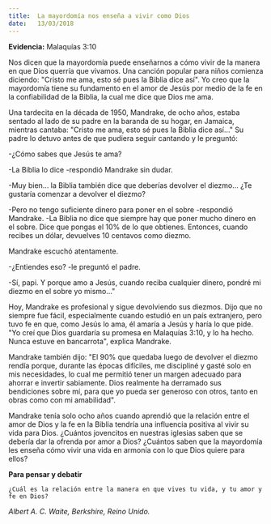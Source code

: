 ```yaml
---
title:  La mayordomía nos enseña a vivir como Dios 
date:   13/03/2018
---
```


**Evidencia:** Malaquías 3:10 

Nos dicen que la mayordomía puede enseñarnos a cómo vivir de la manera en que Dios querría que vivamos. Una canción popular para niños comienza diciendo: "Cristo me ama, esto sé pues la Biblia dice así". Yo creo que la mayordomía tiene su fundamento en el amor de Jesús por medio de la fe en la confiabilidad de la Biblia, la cual me dice que Dios me ama. 

Una tardecita en la década de 1950, Mandrake, de ocho años, estaba sentado al lado de su padre en la baranda de su hogar, en Jamaica, mientras cantaba: "Cristo me ama, esto sé pues la Biblia dice así..." Su padre lo detuvo antes de que pudiera seguir cantando y le preguntó: 

-¿Cómo sabes que Jesús te ama? 

-La Biblia lo dice -respondió Mandrake sin dudar. 

-Muy bien... la Biblia también dice que deberías devolver el diezmo... ¿Te gustaría comenzar a devolver el diezmo? 

-Pero no tengo suficiente dinero para poner en el sobre -respondió Mandrake. -La Biblia no dice que siempre hay que poner mucho dinero en el sobre. Dice que pongas el 10% de lo que obtienes. Entonces, cuando recibes un dólar, devuelves 10 centavos como diezmo. 

Mandrake escuchó atentamente. 

-¿Entiendes eso? -le preguntó el padre. 

-Sí, papi. Y porque amo a Jesús, cuando reciba cualquier dinero, pondré mi diezmo en el sobre yo mismo..." 

Hoy, Mandrake es profesional y sigue devolviendo sus diezmos. Dijo que no siempre fue fácil, especialmente cuando estudió en un país extranjero, pero tuvo fe en que, como Jesús lo ama, él amaría a Jesús y haría lo que pide. "Yo creí que Dios guardaría su promesa en Malaquías 3:10, y lo ha hecho. Nunca estuve en bancarrota", explica Mandrake. 

Mandrake también dijo: "El 90% que quedaba luego de devolver el diezmo rendía porque, durante las épocas difíciles, me discipliné y gasté solo en mis necesidades, lo cual me permitió tener un margen adecuado para ahorrar e invertir sabiamente. Dios realmente ha derramado sus bendiciones sobre mí, para que yo pueda ser generoso con otros, tanto en obras como con mi amabilidad". 

Mandrake tenía solo ocho años cuando aprendió que la relación entre el amor de Dios y la fe en la Biblia tendría una influencia positiva al vivir su vida para Dios. ¿Cuántos jovencitos en nuestras iglesias saben que se debería dar la ofrenda por amor a Dios? ¿Cuántos saben que la mayordomía les enseña cómo vivir una vida en armonía con lo que Dios quiere para ellos? 

**Para pensar y debatir**

`¿Cuál es la relación entre la manera en que vives tu vida, y tu amor y fe en Dios?`

_Albert A. C. Waite, Berkshire, Reino Unido._
